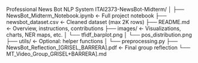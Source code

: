 Professional News Bot NLP System 
ITAI2373-NewsBot-Midterm/
│
├── NewsBot_Midterm_Notebook.ipynb         ← Full project notebook
├── newsbot_dataset.csv                    ← Cleaned dataset (max 2K rows)
├── README.md                              ← Overview, instructions, contributions
├── images/                                ← Visualizations, charts, NER maps, etc.
│   └── tfidf_barplot.png
│   └── pos_distribution.png
├── utils/                                 ← Optional: helper functions
│   └── preprocessing.py
├── NewsBot_Reflection_[GRISEL_BARRERA].pdf      ← Final group reflection
└── MT_Video_Group_GRISEL+BARRERA].md  




